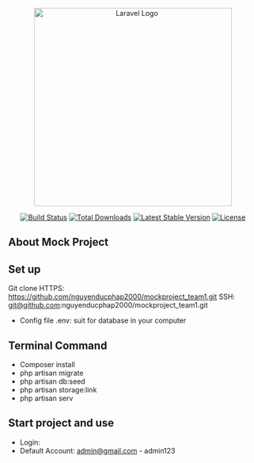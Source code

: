 <p align="center"><a href="https://laravel.com" target="_blank"><img src="https://raw.githubusercontent.com/laravel/art/master/logo-lockup/5%20SVG/2%20CMYK/1%20Full%20Color/laravel-logolockup-cmyk-red.svg" width="400" alt="Laravel Logo"></a></p>

<p align="center">
<a href="https://github.com/laravel/framework/actions"><img src="https://github.com/laravel/framework/workflows/tests/badge.svg" alt="Build Status"></a>
<a href="https://packagist.org/packages/laravel/framework"><img src="https://img.shields.io/packagist/dt/laravel/framework" alt="Total Downloads"></a>
<a href="https://packagist.org/packages/laravel/framework"><img src="https://img.shields.io/packagist/v/laravel/framework" alt="Latest Stable Version"></a>
<a href="https://packagist.org/packages/laravel/framework"><img src="https://img.shields.io/packagist/l/laravel/framework" alt="License"></a>
</p>

## About Mock Project

## Set up
Git clone 
HTTPS: https://github.com/nguyenducphap2000/mockproject_team1.git
SSH: git@github.com:nguyenducphap2000/mockproject_team1.git

- Config file .env: suit for database in your computer

## Terminal Command
- Composer install
- php artisan migrate
- php artisan db:seed
- php artisan storage:link
- php artisan serv

## Start project and use
- Login:
-  Default Account: admin@gmail.com - admin123

